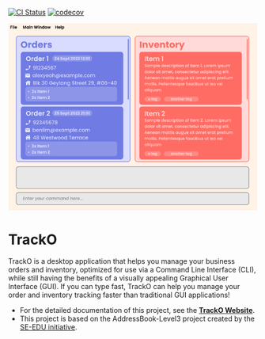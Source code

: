 [![CI Status](https://github.com/AY2223S1-CS2103T-W15-3/tp/workflows/Java%20CI/badge.svg)](https://github.com/AY2223S1-CS2103T-W15-3/tp/actions)
[![codecov](https://codecov.io/gh/AY2223S1-CS2103T-W15-3/tp/branch/master/graph/badge.svg?token=H2G32SVMDR)](https://codecov.io/gh/AY2223S1-CS2103T-W15-3/tp)

![Ui](docs/images/Ui.png)

# TrackO

TrackO is a desktop application that helps you manage your business orders and inventory, optimized for use via a
Command Line Interface (CLI), while still having the benefits of a visually appealing Graphical User Interface (GUI).
If you can type fast, TrackO can help you manage your order and inventory tracking faster than traditional GUI
applications!

* For the detailed documentation of this project, see the **[TrackO Website](https://ay2223s1-cs2103t-w15-3.github.io/tp/)**.
* This project is based on the AddressBook-Level3 project created by the [SE-EDU initiative](https://se-education.org).
